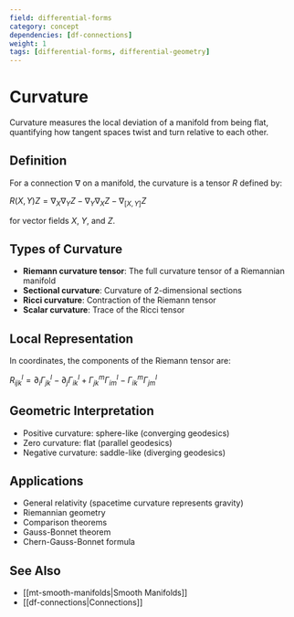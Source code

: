 ```yaml
---
field: differential-forms
category: concept
dependencies: [df-connections]
weight: 1
tags: [differential-forms, differential-geometry]
---
```


# Curvature

Curvature measures the local deviation of a manifold from being flat, quantifying how tangent spaces twist and turn relative to each other.

## Definition
For a connection $\nabla$ on a manifold, the curvature is a tensor $R$ defined by:

$R(X, Y)Z = \nabla_X \nabla_Y Z - \nabla_Y \nabla_X Z - \nabla_{[X, Y]} Z$

for vector fields $X$, $Y$, and $Z$.

## Types of Curvature
- **Riemann curvature tensor**: The full curvature tensor of a Riemannian manifold
- **Sectional curvature**: Curvature of 2-dimensional sections
- **Ricci curvature**: Contraction of the Riemann tensor
- **Scalar curvature**: Trace of the Ricci tensor

## Local Representation
In coordinates, the components of the Riemann tensor are:

$R^l_{ijk} = \partial_i \Gamma^l_{jk} - \partial_j \Gamma^l_{ik} + \Gamma^m_{jk} \Gamma^l_{im} - \Gamma^m_{ik} \Gamma^l_{jm}$

## Geometric Interpretation
- Positive curvature: sphere-like (converging geodesics)
- Zero curvature: flat (parallel geodesics)
- Negative curvature: saddle-like (diverging geodesics)

## Applications
- General relativity (spacetime curvature represents gravity)
- Riemannian geometry
- Comparison theorems
- Gauss-Bonnet theorem
- Chern-Gauss-Bonnet formula

## See Also
- [[mt-smooth-manifolds|Smooth Manifolds]]
- [[df-connections|Connections]]